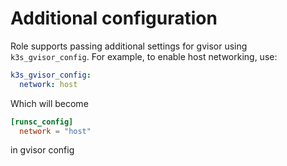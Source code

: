 # Additional configuration
Role supports passing additional settings for gvisor using ```k3s_gvisor_config```. For example, to enable host networking, use:
```yaml
k3s_gvisor_config:
  network: host
```
Which will become
```toml
[runsc_config]
  network = "host"
```
in gvisor config
